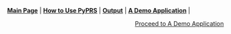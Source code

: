 [**Main Page**](../README.md) | [**How to Use PyPRS**](How%20to%20Use%20PyPRS.md) | [**Output**](Output.md) | [**A Demo Application**](A%20Demo%20Application.md) |


<p align="right"><a href="./A%20Demo%20Application.md"> Proceed to A Demo Application</a></p>
